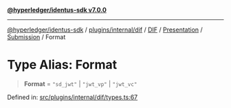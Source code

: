 [**@hyperledger/identus-sdk v7.0.0**](../../../../../../../../../../README.md)

***

[@hyperledger/identus-sdk](../../../../../../../../../../README.md) / [plugins/internal/dif](../../../../../../../README.md) / [DIF](../../../../../README.md) / [Presentation](../../../README.md) / [Submission](../README.md) / Format

# Type Alias: Format

> **Format** = `"sd_jwt"` \| `"jwt_vp"` \| `"jwt_vc"`

Defined in: [src/plugins/internal/dif/types.ts:67](https://github.com/hyperledger/identus-edge-agent-sdk-ts/blob/96423ee84b124a31ce63036d9d623d1cb73a13c2/src/plugins/internal/dif/types.ts#L67)
